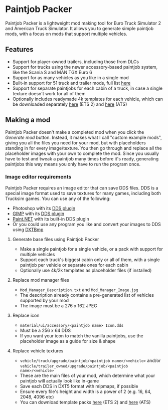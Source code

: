 # Paintjob Packer
Paintjob Packer is a lightweight mod making tool for Euro Truck Simulator 2 and American Truck Simulator. It allows you to generate simple paintjob mods, with a focus on mods that support multiple vehicles.

## Features

* Support for player-owned trailers, including those from DLCs
* Support for trucks using the newer accessory-based paintjob system, like the Scania S and MAN TGX Euro 6
* Support for as many vehicles as you like in a single mod
* Built-in support for 51 truck and trailer mods, full list [here](https://github.com/Carsmaniac/paintjob-packer/blob/master/library/mod%20links.md)
* Support for separate paintjobs for each cabin of a truck, in case a single texture doesn't work for all of them
* Optionally includes readymade 4k templates for each vehicle, which can be downloaded separately [here](https://forum.scssoft.com/viewtopic.php?f=33&t=272386) (ETS 2) and [here](https://forum.scssoft.com/viewtopic.php?f=199&t=288778) (ATS)

## Making a mod

Paintjob Packer doesn't make a completed mod when you click the *Generate mod* button. Instead, it makes what I call "custom example mods", giving you all the files you need for your mod, but with placeholders standing in for every image/texture. You then go through and replace all the placeholder images with your own to complete the mod. Since you usually have to test and tweak a paintjob many times before it's ready, generating paintjobs this way means you only have to run the program once.

### Image editor requirements

Paintjob Packer requires an image editor that can save DDS files. DDS is a special image format used to save textures for many games, including both Trucksim games. You can use any of the following:

* Photoshop with its [DDS plugin](https://fnordware.blogspot.com/2014/09/dds-plug-in-for-after-effects-and.html)
* [GIMP](https://www.gimp.org/downloads/) with its [DDS plugin](https://code.google.com/archive/p/gimp-dds/downloads)
* [Paint.NET](https://www.getpaint.net/download.html) with its built-in DDS plugin
* Or you could use any program you like and convert your images to DDS using [DXTBmp](https://www.mwgfx.co.uk/programs/dxtbmp.htm)

1. Generate base files using Paintjob Packer
    * Make a single paintjob for a single vehicle, or a pack with support for multiple vehicles
    * Support each truck's biggest cabin only or all of them, with a single paintjob per vehicle or separate ones for each cabin
    * Optionally use 4k/2k templates as placeholder files (if installed)

2. Replace mod manager files
    * `Mod_Manager_Description.txt` and `Mod_Manager_Image.jpg`
    * The description already contains a pre-generated list of vehicles supported by your mod
    * The image must be a 276 x 162 JPEG

3. Replace icon
    * `material/ui/accessory/<paintjob name> Icon.dds`
    * Must be a 256 x 64 DDS
    * If you want your icon to match the vanilla paintjobs, use the placeholder image as a guide for size & shape

4. Replace vehicle textures
    * `vehicle/truck/upgrade/paintjob/<paintjob name>/<vehicle>` and/or `vehicle/trailer_owned/upgrade/paintjob/<paintjob name>/<vehicle>`
    * These are the main files of your mod, which determine what your paintjob will actually look like in-game
    * Save each DDS in DXT5 format with mipmaps, if possible
    * Ensure every file's height and width is a power of 2 (e.g. 16, 64, 2048, 4096 etc)
    * You can download template packs [here](https://forum.scssoft.com/viewtopic.php?f=33&t=272386) (ETS 2) and [here](https://forum.scssoft.com/viewtopic.php?f=199&t=288778) (ATS)
